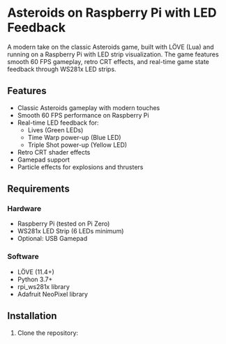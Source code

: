 # Asteroids on Raspberry Pi with LED Feedback

A modern take on the classic Asteroids game, built with LÖVE (Lua) and running on a Raspberry Pi with LED strip visualization. The game features smooth 60 FPS gameplay, retro CRT effects, and real-time game state feedback through WS281x LED strips.

## Features

- Classic Asteroids gameplay with modern touches
- Smooth 60 FPS performance on Raspberry Pi
- Real-time LED feedback for:
  - Lives (Green LEDs)
  - Time Warp power-up (Blue LED)
  - Triple Shot power-up (Yellow LED)
- Retro CRT shader effects
- Gamepad support
- Particle effects for explosions and thrusters

## Requirements

### Hardware
- Raspberry Pi (tested on Pi Zero)
- WS281x LED Strip (6 LEDs minimum)
- Optional: USB Gamepad

### Software
- LÖVE (11.4+)
- Python 3.7+
- rpi_ws281x library
- Adafruit NeoPixel library

## Installation

1. Clone the repository:
